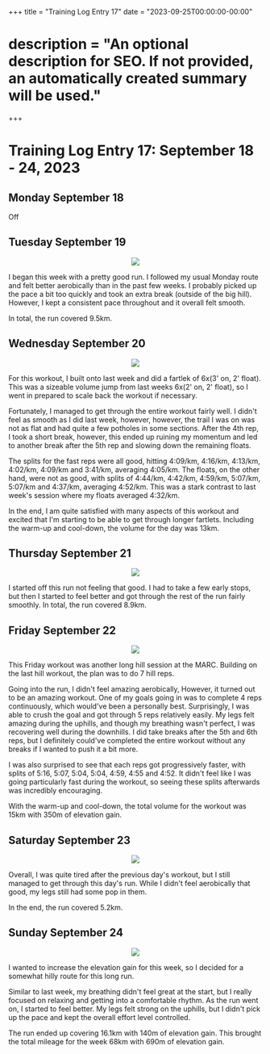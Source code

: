 +++
title = "Training Log Entry 17"
date = "2023-09-25T00:00:00-00:00"
# description = "An optional description for SEO. If not provided, an automatically created summary will be used."
+++


# Training Log Entry 17:  September 18 - 24, 2023

## Monday September 18

Off

## Tuesday September 19

<div style="text-align:center"><img src="/images/posts/training/2023/17/1.png.webp" /></div>

I began this week with a pretty good run.
I followed my usual Monday route and felt better aerobically than in the past few weeks.
I probably picked up the pace a bit too quickly and took an extra break (outside of the big hill).
However, I kept a consistent pace throughout and it overall felt smooth.

In total, the run covered 9.5km.

## Wednesday September 20

<div style="text-align:center"><img src="/images/posts/training/2023/17/2.png.webp" /></div>

For this workout, I built onto last week and did a fartlek of 6x(3' on, 2' float).
This was a sizeable volume jump from last weeks 6x(2' on, 2' float), so I went in prepared to scale back the workout if necessary.

Fortunately, I managed to get through the entire workout fairly well.
I didn't feel as smooth as I did last week, however, however, the trail I was on was not as flat and had quite a few potholes in some sections.
After the 4th rep, I took a short break, however, this ended up ruining my momentum and led to another break after the 5th rep and slowing down the remaining floats.

The splits for the fast reps were all good, hitting 4:09/km, 4:16/km, 4:13/km, 4:02/km, 4:09/km and 3:41/km, averaging 4:05/km.
The floats, on the other hand, were not as good, with splits of 4:44/km, 4:42/km, 4:59/km, 5:07/km, 5:07/km and 4:37/km, averaging 4:52/km.
This was a stark contrast to last week's session where my floats averaged 4:32/km.

In the end, I am quite satisfied with many aspects of this workout and excited that I'm starting to be able to get through longer fartlets.
Including the warm-up and cool-down, the volume for the day was 13km.

## Thursday September 21

<div style="text-align:center"><img src="/images/posts/training/2023/17/3.png.webp" /></div>

I started off this run not feeling that good.
I had to take a few early stops, but then I started to feel better and got through the rest of the run fairly smoothly.
In total, the run covered 8.9km.

## Friday September 22

<div style="text-align:center"><img src="/images/posts/training/2023/17/4.png.webp" /></div>

This Friday workout was another long hill session at the MARC.
Building on the last hill workout, the plan was to do 7 hill reps.

Going into the run, I didn't feel amazing aerobically,
However, it turned out to be an amazing workout.
One of my goals going in was to complete 4 reps continuously, which would've been a personally best.
Surprisingly, I was able to crush the goal and got through 5 reps relatively easily.
My legs felt amazing during the uphills, and though my breathing wasn't perfect, I was recovering well during the downhills.
I did take breaks after the 5th and 6th reps, but I definitely could've completed the entire workout without any breaks if I wanted to push it a bit more.

I was also surprised to see that each reps got progressively faster, with splits of 5:16, 5:07, 5:04, 5:04, 4:59, 4:55 and 4:52.
It didn't feel like I was going particularly fast during the workout, so seeing these splits afterwards was incredibly encouraging.

With the warm-up and cool-down, the total volume for the workout was 15km with 350m of elevation gain.


## Saturday September 23

<div style="text-align:center"><img src="/images/posts/training/2023/17/5.png.webp" /></div>

Overall, I was quite tired after the previous day's workout, but I still managed to get through this day's run.
While I didn't feel aerobically that good, my legs still had some pop in them.

In the end, the run covered 5.2km.

## Sunday September 24

<div style="text-align:center"><img src="/images/posts/training/2023/17/6.png.webp" /></div>

I wanted to increase the elevation gain for this week, so I decided for a somewhat hilly route for this long run.

Similar to last week, my breathing didn't feel great at the start, but I really focused on relaxing and getting into a comfortable rhythm.
As the run went on, I started to feel better. 
My legs felt strong on the uphills, but I didn't pick up the pace and kept the overall effort level controlled.

The run ended up covering 16.1km with 140m of elevation gain.
This brought the total mileage for the week 68km with 690m of elevation gain.

